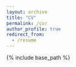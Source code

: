 ```yaml
---
layout: archive
title: "CV"
permalink: /cv/
author_profile: true
redirect_from:
  - /resume
---
```


{% include base_path %}

<object data="../files/CV_Breitbart_20230409.pdf" width="1000" height="1000" type='application/pdf'></object>
